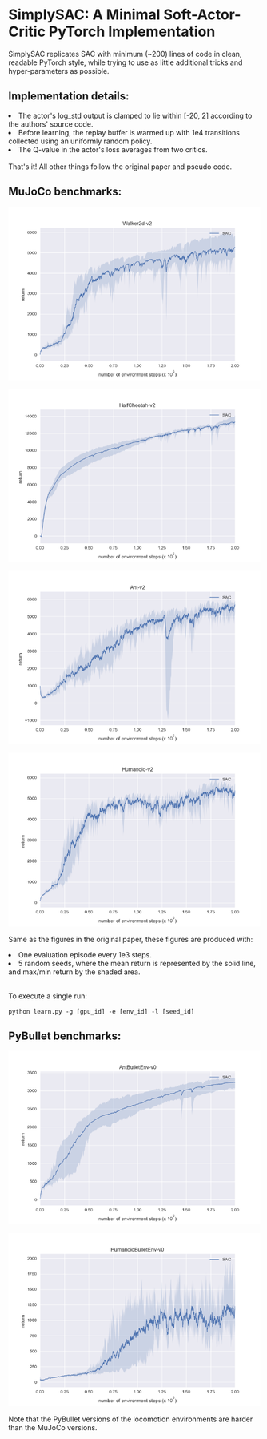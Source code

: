 # SimplySAC: A Minimal Soft-Actor-Critic PyTorch Implementation

SimplySAC replicates SAC with minimum (~200) lines of code in clean, readable PyTorch style, while trying to use as little additional tricks and hyper-parameters as possible.

## Implementation details:
<li>
The actor's log_std output is clamped to lie within [-20, 2] according to the authors' source code.
</li>

<li>
Before learning, the replay buffer is warmed up with 1e4 transitions collected using an uniformly random policy.
</li>

<li>
The Q-value in the actor's loss averages from two critics.
</li>
<br>
That's it! All other things follow the original paper and pseudo code.
</li>

## MuJoCo benchmarks:

![walker](./figures/walker2d.png)

![cheetah](./figures/halfcheetah.png)

![ant](./figures/ant.png)

![humanoid](./figures/humanoid.png)

Same as the figures in the original paper, these figures are produced with:
<li>
One evaluation episode every 1e3 steps.
</li>
<li>
5 random seeds, where the mean return is represented by the solid line, and max/min return by the shaded area.
</li>
<br>

To execute a single run:
```
python learn.py -g [gpu_id] -e [env_id] -l [seed_id]
```

## PyBullet benchmarks:

![ant_b](./figures/ant_bullet.png)

![humanoid_b](./figures/humanoid_bullet.png)

Note that the PyBullet versions of the locomotion environments are harder than the MuJoCo versions.